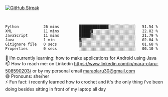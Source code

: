 

 <!--<img align="center" src="https://github-readme-stats.vercel.app/api?username=MaraxD&theme=github_dark&show_icons=true&count_private=true"/>-->
[![GitHub Streak](http://github-readme-streak-stats.herokuapp.com?user=MaraxD&theme=tokyonight_duo&align=center)](https://git.io/streak-stats)
 
 
 <br/>

<!--START_SECTION:waka-->

```text
Python           26 mins         █████████████░░░░░░░░░░░░   51.54 %
XML              11 mins         █████▓░░░░░░░░░░░░░░░░░░░   22.82 %
JavaScript       11 mins         █████▒░░░░░░░░░░░░░░░░░░░   21.79 %
Java             1 min           ▓░░░░░░░░░░░░░░░░░░░░░░░░   02.04 %
GitIgnore file   0 secs          ▒░░░░░░░░░░░░░░░░░░░░░░░░   01.68 %
Properties       0 secs          ░░░░░░░░░░░░░░░░░░░░░░░░░   00.10 %
```

<!--END_SECTION:waka-->
<!--[![willianrod's wakatime stats](https://github-readme-stats.vercel.app/api/wakatime?username=MaraxD)](https://github.com/anuraghazra/github-readme-stats)-->

🌱 I’m currently learning: how to make applications for Android using Java<br/>
📫 How to reach me: on Linkedin https://www.linkedin.com/in/mara-olaru-508590203/ or by my personal email maraolaru30@gmail.com <br/>
😄 Pronouns: she/her <br/>
⚡ Fun fact: i recently learned how to crochet and it's the only thing i've been doing besides sitting in front of my laptop all day <br/>
 
